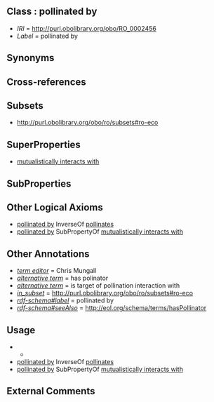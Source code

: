 
## Class : pollinated by

 * *IRI* = http://purl.obolibrary.org/obo/RO_0002456
 * *Label* = pollinated by

## Synonyms


## Cross-references


## Subsets

 * http://purl.obolibrary.org/obo/ro/subsets#ro-eco

## SuperProperties

 * [mutualistically interacts with](../../RO/42/RO_0002442.md)

## SubProperties


## Other Logical Axioms

 * [pollinated by](../../RO/56/RO_0002456.md) InverseOf [pollinates](../../RO/55/RO_0002455.md)
 * [pollinated by](../../RO/56/RO_0002456.md) SubPropertyOf [mutualistically interacts with](../../RO/42/RO_0002442.md)

## Other Annotations

 * *[term editor](../../IAO/17/IAO_0000117.md)* = Chris Mungall
 * *[alternative term](../../IAO/18/IAO_0000118.md)* = has polinator
 * *[alternative term](../../IAO/18/IAO_0000118.md)* = is target of pollination interaction with
 * *[in_subset](../../et/oboInOwl#inSubset.md)* = http://purl.obolibrary.org/obo/ro/subsets#ro-eco
 * *[rdf-schema#label](../../el/rdf-schema#label.md)* = pollinated by
 * *[rdf-schema#seeAlso](../../so/rdf-schema#seeAlso.md)* = http://eol.org/schema/terms/hasPollinator

## Usage

 * -
 * [pollinated by](../../RO/56/RO_0002456.md) InverseOf [pollinates](../../RO/55/RO_0002455.md)
 * [pollinated by](../../RO/56/RO_0002456.md) SubPropertyOf [mutualistically interacts with](../../RO/42/RO_0002442.md)

## External Comments


